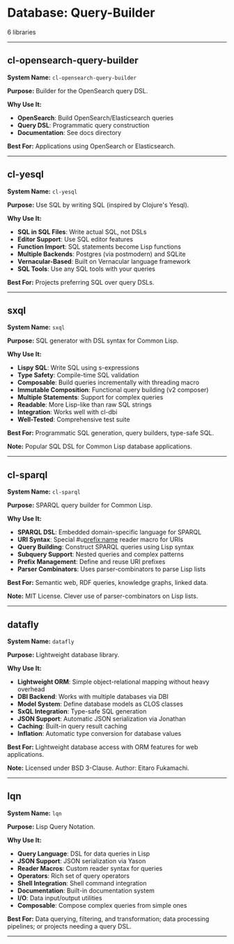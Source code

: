 # Database: Query-Builder

6 libraries

---

## cl-opensearch-query-builder

**System Name:** `cl-opensearch-query-builder`

**Purpose:** Builder for the OpenSearch query DSL.

**Why Use It:**
- **OpenSearch**: Build OpenSearch/Elasticsearch queries
- **Query DSL**: Programmatic query construction
- **Documentation**: See docs directory

**Best For:** Applications using OpenSearch or Elasticsearch.

---


## cl-yesql

**System Name:** `cl-yesql`

**Purpose:** Use SQL by writing SQL (inspired by Clojure's Yesql).

**Why Use It:**
- **SQL in SQL Files**: Write actual SQL, not DSLs
- **Editor Support**: Use SQL editor features
- **Function Import**: SQL statements become Lisp functions
- **Multiple Backends**: Postgres (via postmodern) and SQLite
- **Vernacular-Based**: Built on Vernacular language framework
- **SQL Tools**: Use any SQL tools with your queries

**Best For:** Projects preferring SQL over query DSLs.

---


## sxql

**System Name:** `sxql`

**Purpose:** SQL generator with DSL syntax for Common Lisp.

**Why Use It:**
- **Lispy SQL**: Write SQL using s-expressions
- **Type Safety**: Compile-time SQL validation
- **Composable**: Build queries incrementally with threading macro
- **Immutable Composition**: Functional query building (v2 composer)
- **Multiple Statements**: Support for complex queries
- **Readable**: More Lisp-like than raw SQL strings
- **Integration**: Works well with cl-dbi
- **Well-Tested**: Comprehensive test suite

**Best For:** Programmatic SQL generation, query builders, type-safe SQL.

**Note:** Popular SQL DSL for Common Lisp database applications.

---


## cl-sparql

**System Name:** `cl-sparql`

**Purpose:** SPARQL query builder for Common Lisp.

**Why Use It:**
- **SPARQL DSL**: Embedded domain-specific language for SPARQL
- **URI Syntax**: Special #u<prefix:name> reader macro for URIs
- **Query Building**: Construct SPARQL queries using Lisp syntax
- **Subquery Support**: Nested queries and complex patterns
- **Prefix Management**: Define and reuse URI prefixes
- **Parser Combinators**: Uses parser-combinators to parse Lisp lists

**Best For:** Semantic web, RDF queries, knowledge graphs, linked data.

**Note:** MIT License. Clever use of parser-combinators on Lisp lists.

---




## datafly

**System Name:** `datafly`

**Purpose:** Lightweight database library.

**Why Use It:**
- **Lightweight ORM**: Simple object-relational mapping without heavy overhead
- **DBI Backend**: Works with multiple databases via DBI
- **Model System**: Define database models as CLOS classes
- **SxQL Integration**: Type-safe SQL generation
- **JSON Support**: Automatic JSON serialization via Jonathan
- **Caching**: Built-in query result caching
- **Inflation**: Automatic type conversion for database values

**Best For:** Lightweight database access with ORM features for web applications.

**Note:** Licensed under BSD 3-Clause. Author: Eitaro Fukamachi.

---


## lqn

**System Name:** `lqn`

**Purpose:** Lisp Query Notation.

**Why Use It:**
- **Query Language**: DSL for data queries in Lisp
- **JSON Support**: JSON serialization via Yason
- **Reader Macros**: Custom reader syntax for queries
- **Operators**: Rich set of query operators
- **Shell Integration**: Shell command integration
- **Documentation**: Built-in documentation system
- **I/O**: Data input/output utilities
- **Composable**: Compose complex queries from simple ones

**Best For:** Data querying, filtering, and transformation; data processing pipelines; or projects needing a query DSL.

---


